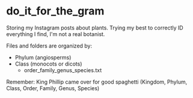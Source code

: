 # do_it_for_the_gram
Storing my Instagram posts about plants. Trying my best to correctly ID everything I find, I'm not a real botanist.


Files and folders are organized by:
- Phylum (angiosperms)
- Class (monocots or dicots)
	- order_family_genus_species.txt

Remember: King Phillip came over for good spaghetti (Kingdom, Phylum, Class, Order, Family, Genus, Species)